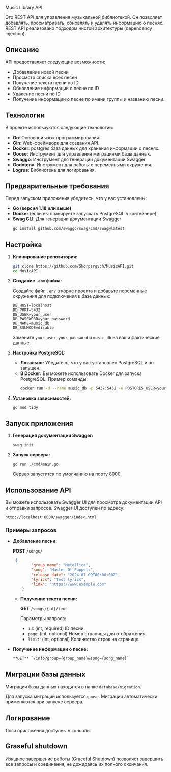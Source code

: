  Music Library API

Это REST API для управления музыкальной библиотекой. Он позволяет добавлять, просматривать, обновлять и удалять информацию о песнях.
REST API реализовано подходом чистой архитектуры (dependency injection).

## Описание

API предоставляет следующие возможности:

-   Добавление новой песни
-   Просмотр списка всех песен
-   Получение текста песни по ID
-   Обновление информации о песне по ID
-   Удаление песни по ID
-   Получение информации о песне по имени группы и названию песни.

## Технологии

В проекте используются следующие технологии:

-   **Go**: Основной язык программирования.
-   **Gin**: Web-фреймворк для создания API.
-   **Docker**: postgres база данных для хранения информации о песнях.
-   **Goose**: Инструмент для управления миграциями базы данных.
-   **Swaggo**: Инструмент для генерации документации Swagger.
-   **Godotenv**: Инструмент для работы с переменными окружения.
-   **Logrus**: Библиотека для логирования.

## Предварительные требования

Перед запуском приложения убедитесь, что у вас установлены:

-   **Go (версия 1.18 или выше)**
-   **Docker** (если вы планируете запускать PostgreSQL в контейнере)
-   **Swag CLI**: Для генерации документации Swagger
    ```bash
    go install github.com/swaggo/swag/cmd/swag@latest
    ```

## Настройка

1.  **Клонирование репозитория:**

    ```bash
    git clone https://github.com/Skorpsrgvch/MusicAPI.git
    cd MusicAPI
    ```

2.  **Создание `.env` файла:**

    Создайте файл `.env` в корне проекта и добавьте переменные окружения для подключения к базе данных:

    ```env
    DB_HOST=localhost
    DB_PORT=5432
    DB_USER=your_user
    DB_PASSWORD=your_password
    DB_NAME=music_db
    DB_SSLMODE=disable
    ```

    Замените `your_user`, `your_password` и `music_db` на ваши фактические данные.

3.  **Настройка PostgreSQL:**

    -   **Локально:** Убедитесь, что у вас установлен PostgreSQL и он запущен.
    -   **В Docker:** Вы можете использовать Docker для запуска PostgreSQL. Пример команды:
        ```bash
        docker run -d --name music_db -p 5437:5432 -e POSTGRES_USER=your_user -e POSTGRES_PASSWORD=your_password -e POSTGRES_DB=music_db postgres:latest
        ```

4.  **Установка зависимостей:**
    ```bash
    go mod tidy
    ```

## Запуск приложения

1.  **Генерация документации Swagger:**
    ```bash
    swag init
    ```
2.  **Запуск сервера:**
    ```bash
    go run ./cmd/main.go
    ```

    Сервер запустится по умолчанию на порту 8000.

## Использование API

Вы можете использовать Swagger UI для просмотра документации API и отправки запросов. Swagger UI доступен по адресу:

`http://localhost:8000/swagger/index.html`

### Примеры запросов

*   **Добавление песни:**
  
    **POST** `/songs/`
  
    ```json
     {
            "group_name": "Metallica",
            "song": "Master Of Puppets",
            "release_date": "2024-07-09T00:00:00Z",
            "lyrics": "Test lyrics",
            "link": "https://www.example.com"
        }
    ```
    *   **Получение текста песни:**
  
         **GET**  `/songs/{id}/text`  
        
         Параметры запроса:

        -   `id`: (int, required) ID песни
        -   `page`: (int, optional) Номер страницы для отображения.
        -   `limit`: (int, optional) Количество строк на странице.

*  **Получение информации о песне:**
  
       **GET** `/info?group={group_name}&song={song_name}`

## Миграции базы данных

Миграции базы данных находятся в папке `database/migration`.

Для запуска миграций используется `goose`. Миграции автоматически применяются при запуске сервера.

## Логирование

Логи приложения доступны в консоли.

## Graseful shutdown

Изящное завершение работы (Graceful Shutdown) позволяет завершить все запросы и соединения, не дожидаясь их полного окончания.

